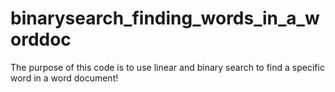 # binarysearch_finding_words_in_a_worddoc
The purpose of this code is to use linear and binary search to find a specific word in a word document!
